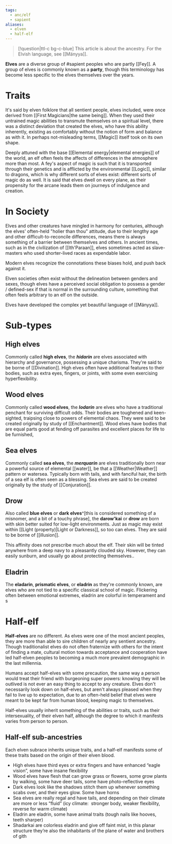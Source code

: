 ```yaml
---
tags:
  - anc/elf
  - sapient
aliases:
  - elven
  - half-elf
---
```

>[!question|ttl-c bg-c-blue]  This article is about the ancestry. For the Elvish language, see [[Mänyya]].

**Elves** are a diverse group of #sapient  peoples who are partly [[Fey]]. A group of elves is commonly known as a **party**, though this terminology has become less specific to the elves themselves over the years.

# Traits

It's said by elven folklore that all sentient people, elves included, were once derived from [[First Magicians|the same being]]. When they used their untrained magic abilities to transmute themselves on a spiritual level, there was a distinct deviation that created the elves, who have this ability inherently, existing as comfortably without the notion of form and balance as with it. In perhaps not-misleading terms, [[Magic]] itself took on its own shape. 

Deeply attuned with the base [[Elemental energy|elemental energies]] of the world, an elf often feels the affects of differences in the atmosphere more than most. A fey's aspect of magic is such that it is transported through their genetics and is afflicted by the environmental [[Logic]], similar to dragons, which is why different sorts of elves exist: different sorts of magic do as well. It is said that elves dwell on every plane, as their propensity for the arcane leads them on journeys of indulgence and creation.

# In Society
Elves and other creatures have mingled in harmony for centuries, although the elves' often-held "holier than thou" attitude, due to their lengthy age and other difficult-to-reconcile differences, means there is always something of a barrier between themselves and others. In ancient times, such as in the civilization of [[Ith'Paraan]], elves sometimes acted as slave-masters who used shorter-lived races as expendable labor. 

Modern elves recognize the connotations these biases hold, and push back against it. 

Elven societies often exist without the delineation between genders and sexes, though elves have a perceived social obligation to possess a gender / defined-sex if that is normal in the surrounding culture, something that often feels arbitrary to an elf on the outside.

Elves have developed the complex yet beautiful language of [[Mänyya]].

# Sub-types
## High elves
Commonly called **high elves**, the ***hidarin*** are elves associated with hierarchy and governance, possessing a unique charisma. They're said to be borne of [[Divination]]. High elves often have additional features to their bodies, such as extra eyes, fingers, or joints, with some even exercising hyperflexibility.

## Wood elves
Commonly called **wood elves**, the ***lodarin*** are elves who have a traditional penchant for surviving difficult odds. Their bodies are toughened and keen-sighted, traipsing close to powers of elemental chaos. They were said to be created originally by study of [[Enchantment]]. Wood elves have bodies that are equal parts good at fending off parasites and excellent places for life to be furnished, 

## Sea elves
Commonly called **sea elves**, the ***merquarin*** are elves traditionally born near a powerful source of elemental [[water]], be that a [[Weather|Weather]] pattern or watersea. Typically born with tails, and with fanciful hair, the birth of a sea elf is often seen as a blessing. Sea elves are said to be created originally by the study of [[Conjuration]].
## Drow

Also called **blue elves** or **dark elves**^[this is considered something of a misnomer, and a bit of a touchy phrase], the **darow'kai** or **drow** are born with skin better suited for low-light environments. Just as magic may exist within [[Light (property)|Light or Darkness]], so too can elves. They are said to be borne of [[illusion]].

This affinity does not prescribe much about the elf. Their skin will be tinted anywhere from a deep navy to a pleasantly clouded sky. However, they can easily sunburn, and usually go about protecting themselves.. 

## Eladrin
The **eladarin**, **prismatic elves**, or **eladrin** as they're commonly known, are elves who are not tied to a specific classical school of magic. Flickering often between emotional extremes, eladrin are colorful in temperament and s


# Half-elf
**Half-elves** are no different. As elves were one of the most ancient peoples, they are more than able to sire children of nearly any sentient ancestry. Though traditionalist elves do not often fraternize with others for the intent of finding a mate, cultural motion towards acceptance and cooperation have led half-elven peoples to becoming a much more prevalent demographic in the last millennia. 

Humans accept half-elves with some precaution, the same way a person would treat their friend with burgeoning super powers: knowing they will be outlived is not ever an easy thing to accept to any creature. Elves don't necessarily look down on half-elves, but aren't always pleased when they fail to live up to expectation, due to an often-held belief that elves were meant to be kept far from human blood, keeping magic to themselves. 

Half-elves usually inherit something of the abilities or traits, such as their intersexuality, of their elven half, although the degree to which it manifests varies from person to person.

## Half-elf sub-ancestries
Each elven subrace inherits unique traits, and a half-elf manifests some of these traits based on the origin of their elven blood.

-   High elves have third eyes or extra fingers and have enhanced “eagle vision”, some have insane flexibility
-   Wood elves have flesh that can grow grass or flowers, some grow plants by walking, some have deer tails, some have photo-reflective eyes
-   Dark elves look like the shadows stitch them up whenever something scabs over, and their eyes glow. Some have horns
-   Sea elves are really regal and have tails, and depending on their climate are more or less “fluid” (icy climate:  stronger body, weaker flexibility, reverse for warm climate)
-   Eladrin are eladrin, some have animal traits (tough nails like hooves, teeth sharper)
-   Shadarkai are colorless eladrin and give off faint mist, in this planar structure they’re also the inhabitants of the plane of water and brothers of gith